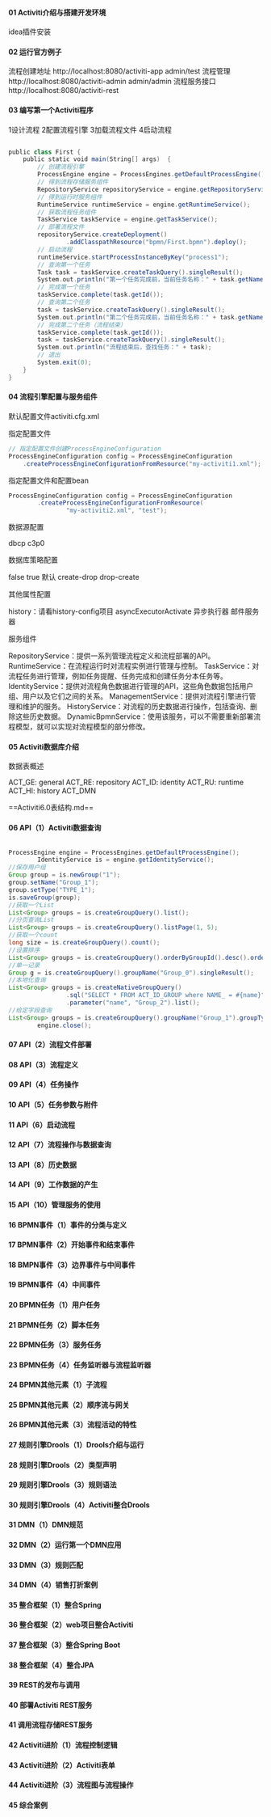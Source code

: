 #### 01 Activiti介绍与搭建开发环境

idea插件安装


#### 02 运行官方例子
流程创建地址
http://localhost:8080/activiti-app admin/test
流程管理
http://localhost:8080/activiti-admin admin/admin
流程服务接口
http://localhost:8080/activiti-rest



#### 03 编写第一个Activiti程序

1设计流程
2配置流程引擎
3加载流程文件
4启动流程
```scala

public class First {
	public static void main(String[] args)  {
		// 创建流程引擎
		ProcessEngine engine = ProcessEngines.getDefaultProcessEngine();
		// 得到流程存储服务组件
		RepositoryService repositoryService = engine.getRepositoryService();
		// 得到运行时服务组件
		RuntimeService runtimeService = engine.getRuntimeService();
		// 获取流程任务组件
		TaskService taskService = engine.getTaskService();
		// 部署流程文件
		repositoryService.createDeployment()
				.addClasspathResource("bpmn/First.bpmn").deploy();
		// 启动流程
		runtimeService.startProcessInstanceByKey("process1");
		// 查询第一个任务
		Task task = taskService.createTaskQuery().singleResult();
		System.out.println("第一个任务完成前，当前任务名称：" + task.getName());
		// 完成第一个任务
		taskService.complete(task.getId());
		// 查询第二个任务
		task = taskService.createTaskQuery().singleResult();
		System.out.println("第二个任务完成前，当前任务名称：" + task.getName());
		// 完成第二个任务（流程结束）
		taskService.complete(task.getId());
		task = taskService.createTaskQuery().singleResult();
		System.out.println("流程结束后，查找任务：" + task);
		// 退出
		System.exit(0);
	}
}

```


#### 04 流程引擎配置与服务组件

默认配置文件activiti.cfg.xml

指定配置文件

```java
// 指定配置文件创建ProcessEngineConfiguration
ProcessEngineConfiguration config = ProcessEngineConfiguration
	.createProcessEngineConfigurationFromResource("my-activiti1.xml");
```

指定配置文件和配置bean

```java
ProcessEngineConfiguration config = ProcessEngineConfiguration
		.createProcessEngineConfigurationFromResource(
				"my-activiti2.xml", "test");
```

数据源配置

dbcp
c3p0

数据库策略配置

false
true 默认
create-drop
drop-create

其他属性配置

history：请看history-config项目
asyncExecutorActivate 异步执行器
邮件服务器



服务组件

RepositoryService：提供一系列管理流程定义和流程部署的API。
RuntimeService：在流程运行时对流程实例进行管理与控制。
TaskService：对流程任务进行管理，例如任务提醒、任务完成和创建任务分本任务等。
IdentityService：提供对流程角色数据进行管理的API，这些角色数据包括用户组、用户以及它们之间的关系。
ManagementService：提供对流程引擎进行管理和维护的服务。
HistoryService：对流程的历史数据进行操作，包括查询、删除这些历史数据。
DynamicBpmnService：使用该服务，可以不需要重新部署流程模型，就可以实现对流程模型的部分修改。




#### 05 Activiti数据库介绍

数据表概述

ACT_GE: general
ACT_RE: repository
ACT_ID: identity
ACT_RU: runtime
ACT_HI: history
ACT_DMN

==Activiti6.0表结构.md==


#### 06 API（1）Activiti数据查询

```java

ProcessEngine engine = ProcessEngines.getDefaultProcessEngine();
        IdentityService is = engine.getIdentityService();
//保存用户组
Group group = is.newGroup("1");
group.setName("Group_1");
group.setType("TYPE_1");
is.saveGroup(group);
//获取一个List
List<Group> groups = is.createGroupQuery().list();
//分页查询List
List<Group> groups = is.createGroupQuery().listPage(1, 5);
//获取一个count
long size = is.createGroupQuery().count();
//设置排序
List<Group> groups = is.createGroupQuery().orderByGroupId().desc().orderByGroupName().asc().list();
//单一记录
Group g = is.createGroupQuery().groupName("Group_0").singleResult();
//本地化查询
List<Group> groups = is.createNativeGroupQuery()
                .sql("SELECT * FROM ACT_ID_GROUP where NAME_ = #{name}")
                .parameter("name", "Group_2").list();
//给定字段查询
List<Group> groups = is.createGroupQuery().groupName("Group_1").groupType("TYPE_1").list();
        engine.close();
```





#### 07 API（2）流程文件部署




#### 08 API（3）流程定义




#### 09 API（4）任务操作




#### 10 API（5）任务参数与附件




#### 11 API（6）启动流程




#### 12 API（7）流程操作与数据查询




#### 13 API（8）历史数据

#### 14 API（9）工作数据的产生

#### 15 API（10）管理服务的使用


#### 16 BPMN事件（1）事件的分类与定义

#### 17 BPMN事件（2）开始事件和结束事件

#### 18 BMPN事件（3）边界事件与中间事件

#### 19 BPMN事件（4）中间事件

#### 20 BPMN任务（1）用户任务

#### 21 BPMN任务（2）脚本任务

#### 22 BPMN任务（3）服务任务

#### 23 BPMN任务（4）任务监听器与流程监听器

#### 24 BPMN其他元素（1）子流程

#### 25 BPMN其他元素（2）顺序流与网关

#### 26 BPMN其他元素（3）流程活动的特性

#### 27 规则引擎Drools（1）Drools介绍与运行

#### 28 规则引擎Drools（2）类型声明

#### 29 规则引擎Drools（3）规则语法

#### 30 规则引擎Drools（4）Activiti整合Drools

#### 31 DMN（1）DMN规范

#### 32 DMN（2）运行第一个DMN应用

#### 33 DMN（3）规则匹配

#### 34 DMN（4）销售打折案例

#### 35 整合框架（1）整合Spring

#### 36 整合框架（2）web项目整合Activiti

#### 37 整合框架（3）整合Spring Boot

#### 38 整合框架（4）整合JPA

#### 39 REST的发布与调用

#### 40 部署Activiti REST服务

#### 41 调用流程存储REST服务

#### 42 Activiti进阶（1）流程控制逻辑

#### 43 Activiti进阶（2）Activiti表单

#### 44 Activiti进阶（3）流程图与流程操作

#### 45 综合案例
